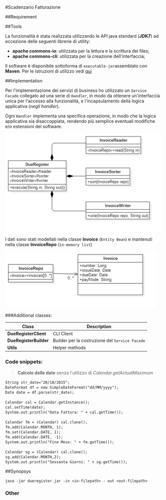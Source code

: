#Scadenzario Fatturazione

##Requirement

##Tools

La funzionalità è stata realizzata utilizzando le API java standard (**JDK7**) ad eccezione delle seguenti librerie di utility:

 - **apache commons-io**: utilizzata per la lettura e la scrittura dei files;
 - **apache commons-cli**: utilizzata per la creazione dell'interfaccia;

Il software è disponibile sottoforma di `executable-jar`assemblato con **Maven**. Per le istruzioni di utilizzo vedi [qui](#synopsys) 

##Implementation

Per l'implementazione dei servizi di business ho utilizzato un `Service Facade`  collegato ad una serie di `Handler`, in modo da ottenere un'interfaccia unica per l'accesso alla funzionalità, e l'incapsulamento della logica applicativa (*negli handler*).

Ogni  `Handler` implementa una specifica operazione, in modo che la logica applicativa sia disaccoppiata, rendendo più semplice eventuali modifiche e/o estensioni del software. 

![](https://raw.githubusercontent.com/fleanza74/DueRegister/1e7c64d7fd598cccf2ec0aaa3ceaea270d4f8281/invoiceService.png)

I dati sono stati modellati nella classe **Invoice** (`Entity Bean`)  e mantenuti nella classe **InvoiceRepo** (`in-memory list`)

![](https://raw.githubusercontent.com/fleanza74/DueRegister/master/invoiceModel.png)

###Additional classes:

Class                  | Description
---------------------- | -----------
**DueRegisterClient**  | CLI Client
**DueRegisterBuilder** | Builder per la costruzione del `Service Facade`
**Utils**              | Helper methods

### Code snippets:

>**Calcolo delle date** senza l'utilizzo di *Calendar.getActualMaximum*
```
String str_date="20/10/2015";
DateFormat df = new SimpleDateFormat("dd/MM/yyyy");
Date date = df.parse(str_date);

Calendar cal = Calendar.getInstance();
cal.setTime(date);
System.out.println("Data Fattura: " + cal.getTime());

Calendar fm = (Calendar) cal.clone();
fm.add(Calendar.MONTH, 1);
fm.set(Calendar.DATE, 1);
fm.add(Calendar.DATE, -1);
System.out.println("Fine Mese: " + fm.getTime());

Calendar sg = (Calendar) cal.clone();
sg.add(Calendar.MONTH,2);
System.out.println("Sessanta Giorni: " + sg.getTime());
```

##Synopsys
 
```
java -jar dueregister.jar -in <in-filepath> - out <out-filepath>
```

### Other
